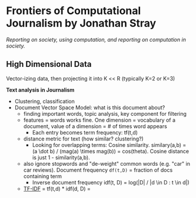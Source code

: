 # Frontiers of Computational Journalism by Jonathan Stray

_Reporting on society, using computation, and reporting on computation in society._

## High Dimensional Data

Vector-izing data, then projecting it into K << R (typically K=2 or K=3)

**Text analysis in Journalism**
- Clustering, classification
- Document Vector Space Model: what is this document about?
  - finding important words, topic analysis, key component for filtering
  - features = words works fine. One dimension = vocabulary of a document, value of a dimension = # of times word appears
    - Each entry becomes term frequency: tf(t,d)
  - distance metric for text (how similar? clustering?)
    - Looking for overlapping terms: Cosine similarity. similary(a,b) = (a \dot b) / (mag(a) \times mag(b)) = cos(theta). Cosine distance is just 1 - similarity(a,b).
  - also ignore stopwords and "de-weight" common words (e.g. "car" in car reviews). Document frequency `df(t,D)` = fraction of docs containing term
    - Inverse document frequency idf(t, D) = log(|D| / |d \in D : t \in d|)
  - [TF-IDF](https://planspace.org/20150524-tfidf_is_about_what_matters/) = tf(t,d) * idf(d, D) = 
